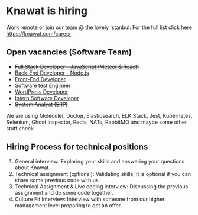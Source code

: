 # Knawat is hiring

Work remote or join our team @ the lovely Istanbul. For the full list click here https://knawat.com/career

## Open vacancies (Software Team)

- ~~[Full Stack Developer - JavaScript (Meteor & React)](http://smrtr.io/N-QQ)~~
- [Back-End Developer - Node.js](http://smrtr.io/N-RJ)
- [Front-End Developer](http://smrtr.io/N-Q-)
- [Software test Engineer](http://smrtr.io/N-QR)
- [WordPress Developer](http://smrtr.io/N-QV)
- [Intern Software Developer](http://smrtr.io/N-Rh)
- ~~[System Analyst (ERP)](http://smrtr.io/N-Rm)~~

We are using Moleculer, Docker, Elasticsearch, ELK Stack, Jest, Kubernetes, Selenium, Ghost Inspector, Redis, NATs, RabbitMQ and maybe some other stuff check

## Hiring Process for technical positions

1. General interview: Exploring your skills and answering your questions about Knawat.
2. Technical assignment (optional): Validating skills, it is optional if you can share some previous code with us.
3. Technical Assignment & Live coding interview: Discussing the previous assignment and do some code together.
4. Culture Fit Interview: Interview with someone from our higher management level preparing to get an offer.
